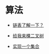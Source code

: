 # 算法

- [链表了解一下？](/doc/algorithm/001-链表了解一下？.md)

- [给我来棵二叉树](/doc/algorithm/002-给我来棵二叉树.md)

- [实现一个集合](/doc/algorithm/003-实现一个集合.md)